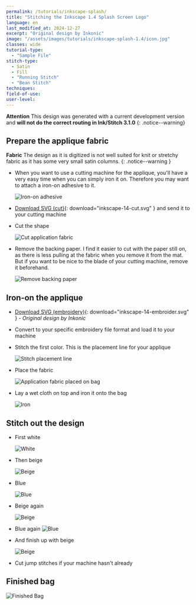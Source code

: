 ```yaml
---
permalink: /tutorials/inkscape-splash/
title: "Stitching the Inkscape 1.4 Splash Screen Logo"
language: en
last_modified_at: 2024-12-27
excerpt: "Original design by Inkonic"
image: "/assets/images/tutorials/inkscape-splash-1.4/icon.jpg"
classes: wide
tutorial-type:
  - "Sample File"
stitch-type:
  - Satin
  - Fill
  - "Running Stitch"
  - "Bean Stitch"
techniques:
field-of-use:
user-level:
---
```

**Attention** This design was generated with a current development version and **will not do the correct routing in Ink/Stitch 3.1.0**
{: .notice--warning}

## Prepare the applique fabric

**Fabric** The design as it is digitized is not well suited for knit or stretchy fabric as it has some very small satin columns.
{: .notice--warning }

* When you want to use a cutting machine for the applique, you'll have a very easy time when you can simply iron it on.
  Therefore you may want to attach a iron-on adhesive to it.

  ![Iron-on adhesive](/assets/images/tutorials/inkscape-splash-1.4/00-prepare-fabric.jpg)
* [Download SVG (cut)](/assets/images/tutorials/inkscape-splash-1.4/inkscape_logo_cut.svg){: download="inkscape-14-cut.svg" } and send it to your cutting machine
* Cut the shape

  ![Cut application fabric](/assets/images/tutorials/inkscape-splash-1.4/01-cut.jpg)
* Remove the backing paper. I find it easier to cut with the paper still on, as there is less pulling at the fabric when you remove it from the mat. But if you want to be nice to the blade of your cutting machine, remove it beforehand.

  ![Remove backing paper](/assets/images/tutorials/inkscape-splash-1.4/02-remove-paper.jpg)

## Iron-on the applique

* [Download SVG (embroidery)](/assets/images/tutorials/inkscape-splash-1.4/inkscape_logo.svg){: download="inkscape-14-embroider.svg" } -
  *Original design by Inkonic*
* Convert to your specific embroidery file format and load it to your machine
* Stitch the first color. This is the placement line for your applique

  ![Stitch placement line](/assets/images/tutorials/inkscape-splash-1.4/03-stitch-outline.jpg)
* Place the fabric

  ![Application fabric placed on bag](/assets/images/tutorials/inkscape-splash-1.4/04-place-applique.jpg)
* Lay a wet cloth on top and iron it onto the bag

  ![Iron](/assets/images/tutorials/inkscape-splash-1.4/05-iron-on.jpg)

## Stitch out the design

* First white

  ![White](/assets/images/tutorials/inkscape-splash-1.4/06-stitch-white.jpg)
* Then beige

  ![Beige](/assets/images/tutorials/inkscape-splash-1.4/07-stitch-beige.jpg)
+ Blue

  ![Blue](/assets/images/tutorials/inkscape-splash-1.4/08-stitch-blue.jpg)
* Beige again

  ![Beige](/assets/images/tutorials/inkscape-splash-1.4/09-stitch-beige.jpg)
* Blue again
  ![Blue](/assets/images/tutorials/inkscape-splash-1.4/10-stitch-blue.jpg)
* And finish up with beige

  ![Beige](/assets/images/tutorials/inkscape-splash-1.4/11-stitch-beige.jpg)
* Cut jump stitches if your machine hasn't already

## Finished bag

  ![Finished Bag](/assets/images/tutorials/inkscape-splash-1.4/12-finished-bag.jpg)
